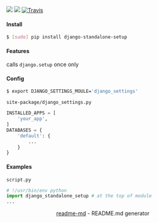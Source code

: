 [![](https://img.shields.io/pypi/pyversions/django-standalone-setup.svg?longCache=True)](https://pypi.org/project/django-standalone-setup/)
[![](https://img.shields.io/pypi/v/django-standalone-setup.svg?maxAge=3600)](https://pypi.org/project/django-standalone-setup/)
[![Travis](https://api.travis-ci.org/looking-for-a-job/django-standalone-setup.py.svg?branch=master)](https://travis-ci.org/looking-for-a-job/django-standalone-setup.py/)

#### Install
```bash
$ [sudo] pip install django-standalone-setup
```

#### Features
calls `django.setup` once only

#### Config
```bash
$ export DJANGO_SETTINGS_MOULE='django_settings'
```

`site-package/django_settings.py`
```python
INSTALLED_APPS = [
    'your_app',
]
DATABASES = {
    'default': {
        ...
    }
}
```

#### Examples
`script.py`
```python
# !/usr/bin/env python
import django_standalone_setup # at the top of module
...
```

<p align="center"><a href="https://pypi.org/project/readme-md/">readme-md</a> - README.md generator</p>